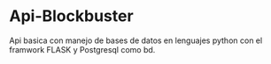 # Api-Blockbuster
Api basica con manejo de bases de datos en lenguajes python con el framwork FLASK y Postgresql como bd.
